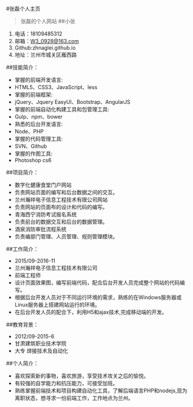 #张磊个人主页
>张磊的个人网站
##小张
1. 电话：18109485312
2. 邮箱：W3_0928@163.com
3. Github:zhnaglei.github.io
4. 地址：兰州市城关区雁西路
 
##技能简介： 
* 掌握的前端开发语言:
* HTML5、CSS3、JavaScript、less
* 掌握的前端框架:
* jQuery、Jquery EasyUI、Bootstrap、AngularJS
* 掌握的前端自动化构建工具和包管理工具:
* Gulp、npm、bower
* 熟悉的后台开发语言:
* Node、PHP
* 掌握的代码管理工具:
* SVN、Github
* 掌握的作图工具:
* Photoshop cs6
		
##项目简介：
* 数字化健康食堂门户网站
* 负责网站页面的编写和后台数据之间的交互。
* 兰州瀚祥电子信息工程技术有限公司网站
* 负责网站的页面布的设计和代码的编写。
* 青海西宁消防考试报名系统
* 负责前台的数据交互和后台的数据管理。
* 酒泉消防审批流程系统
* 负责编部门管理、人员管理、规则管理模块。
		
##工作简介：
* 2015/09-2016-11	
* 兰州瀚祥电子信息工程技术有限公司
* 前端工程师
* 设计页面效果图，编写前端代码，配合后台开发人员完成整个网站的代码编写。
* 根据后台开发人员对于不同运行环境的需求，熟练的在Windows服务器或Linux服务器上搭建网站运行的环境。
* 在后台开发人员的配合下，利用H5和ajax技术,完成移动端的开发。
		
##教育背景：		
* 2012/09-2015-6
* 甘肃建筑职业技术学院
* 大专  焊接技术及自动化
		
##个人简介：
* 喜欢探索新的事物，喜欢旅游，享受技术攻关之后的愉悦。
* 有较强的自学能力和抗压能力，可接受加班。
* 熟练掌握前端技术和项目构建自动化工具，了解后端语言PHP和nodejs,现为离职状态，想寻求一份前端工作，工作地点为兰州。

